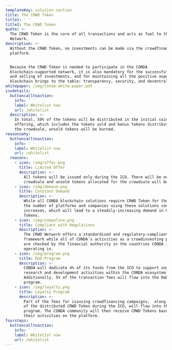 ```yaml
---
templateKey: solution-section
title: The CRWD Token
title1: ' '
title2: The CRWD Token
quote: >-
  The CRWD Token is the core of all transactions and acts as fuel to the CRWD
  Network.
description: >-
  Without the CRWD Token, no investments can be made via the crowdfinancing
  platform. 


  Because the CRWD Token is needed to participate in the CONDA
  blockchain-supported network, it is also mandatory for the successful buying
  and selling of investments, and for maintaining all the positive aspects that
  blockchain brings to the table: transparency, security, and decentralization. 
whitepaper: /img/conda-white-paper.pdf
icodetails:
  buttoncalltoaction:
    info: ' '
    label: Whitelist now
    url: /whitelist
  description: >-
    In total, 50% of the tokens will be distributed in the initial coin
    offering, which includes the tokens sold and bonus tokens distributed. After
    the crowdsale, unsold tokens will be burned.
reasonswhy:
  buttoncalltoaction:
    info: ' '
    label: Whitelist now
    url: /whitelist
  reasons:
    - icon: /img/offer.png
      title: Limited Offer
      description: >-
        All tokens will be issued only during the ICO. There will be no second
        crowdsale and unsold tokens allocated for the crowdsale will be burned.
    - icon: /img/demand.png
      title: Constant Demand
      description: >-
        While all CONDA blockchain solutions require CRWD Token for their usage,
        the number of platforms and companies using these solutions constantly
        increases, which will lead to a steadily-increasing demand in CRWD
        Tokens.
    - icon: /img/compaline.png
      title: Compliant with Regulations
      description: >-
        The CRWD Network offers a standardized and regulatory-compliant
        framework while all of CONDA´s activities as a crowdinvesting platform
        are checked by the financial authority in the countries CONDA is
        operating in.
    - icon: /img/program.png
      title: R&D-Program
      description: >-
        CONDA will dedicate 4% of its funds from the ICO to support ongoing
        research and development activities within the CONDA ecosystem.
        Additionally, 5% of the transaction fees will flow into the R&D fund
        program.
    - icon: /img/loyalty.png
      title: Loyalty Program
      description: >-
        Part of the fees for issusing crowdfinancing campaigns,  along with 3%
        of the distributed CRWD Token during the ICO, will flow into the loyalty
        program. The CONDA community will then receive CRWD Tokens based on
        their activities on the platform.
foursteps:
  buttoncalltoaction:
    info: ' '
    label: Whitelist now
    url: /whitelist
---
```


